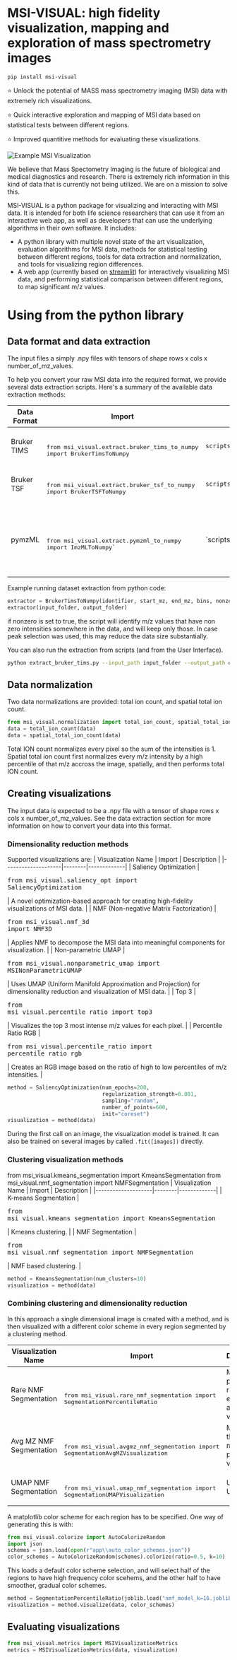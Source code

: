 ﻿# MSI-VISUAL: high fidelity visualization, mapping and exploration of mass spectrometry images

`pip install msi-visual`

⭐ Unlock the potential of MASS mass spectrometry imaging (MSI) data with extremely rich visualizations.

⭐ Quick interactive exploration and mapping of MSI data based on statistical tests between different regions.

⭐ Improved quantitive methods for evaluating these visualizations.

![Example MSI Visualization](images/salo.jpg)


We believe that Mass Spectometry Imaging is the future of biological and medical diagnostics and research. There is extremely rich information in this kind of data that is currently not being utilized. We are on a mission to solve this.

MSI-VISUAL is a python package for visualizing and interacting with MSI data.
It is intended for both life science researchers that can use it from an interactive web app, as well as developers that can use the underlying algorithms in their own software.
It includes:
- A python library with multiple novel state of the art visualization, evaluation algorithms for MSI data, methods for statistical testing between different regions, tools for data extraction and normalization, and tools for visualizing region differences.
- A web app (currently based on [streamlit](https://streamlit.io/)) for interactively visualizing MSI data, and performing statistical comparison between different regions, to map significant m/z values.


# Using from the python library

## Data format and data extraction

The input files a simply .npy files with tensors of shape rows x cols x number_of_mz_values.


To help you convert your raw MSI data into the required format, we provide several data extraction scripts. Here's a summary of the available data extraction methods:

| Data Format | Import | Script Name | Description |
|-------------|--------|-------------|-------------|
| Bruker TIMS | <br><pre lang="python">from msi_visual.extract.bruker_tims_to_numpy import BrukerTimsToNumpy</pre> | `scripts/extraction/extract_bruker_tims.py` | Converts Bruker TIMS data (.d folder) |
| Bruker TSF | <br><pre lang="python">from msi_visual.extract.bruker_tsf_to_numpy import BrukerTSFToNumpy</pre> | `scripts/extraction/extract_bruker_tsf.py` | Converts Bruker TSF data (.d folder) |
| pymzML | <br><pre lang="python">from msi_visual.extract.pymzml_to_numpy import ImzMLToNumpy` | `scripts/extraction/extract_pymzml.py</pre> | Converts the open source pymzML data format to numpy arrays (.npy files) |

Example running dataset extraction from python code:

```python
extractor = BrukerTimsToNumpy(identifier, start_mz, end_mz, bins, nonzero)
extractor(input_folder, output_folder)
```

if nonzero is set to true, the script will identify m/z values that have non zero intensities somewhere in the data, and will keep only those.
In case peak selection was used, this may reduce the data size substantially.

You can also run the extraction from scripts (and from the User Interface).

```bash
python extract_bruker_tims.py --input_path input_folder --output_path output_folder --bins 5 --num_workers 1 --id some_string_identifier
```



## Data normalization
Two data normalizations are provided: total ion count, and spatial total ion count.
```python
from msi_visual.normalization import total_ion_count, spatial_total_ion_count
data = total_ion_count(data)
data = spatial_total_ion_count(data)
```

Total ION count normalizes every pixel so the sum of the intensities is 1.
Spatial total ion count first normalizes every m/z intensity by a high percentile of that m/z accross the image, spatially, and then performs total ION count.

## Creating visualizations

The input data is expected to be a .npy file with a tensor of shape rows x cols x number_of_mz_values.
See the data extraction section for more information on how to convert your data into this format.

### Dimensionality reduction methods

Supported visualizations are:
| Visualization Name | Import | Description |
|--------------------|--------|-------------|
| Saliency Optimization | <pre lang="python">from msi_visual.saliency_opt import SaliencyOptimization</pre> | A novel optimization-based approach for creating high-fidelity visualizations of MSI data. |
| NMF (Non-negative Matrix Factorization) | <br><pre lang="python">from msi_visual.nmf_3d import NMF3D</pre> | Applies NMF to decompose the MSI data into meaningful components for visualization. |
| Non-parametric UMAP | <br><pre lang="python">from msi_visual.nonparametric_umap import MSINonParametricUMAP</pre> | Uses UMAP (Uniform Manifold Approximation and Projection) for dimensionality reduction and visualization of MSI data. |
| Top 3 | <br><pre lang="python">from msi_visual.percentile_ratio import top3</pre> | Visualizes the top 3 most intense m/z values for each pixel. |
| Percentile Ratio RGB | <br><pre lang="python">from msi_visual.percentile_ratio import percentile_ratio_rgb</pre> | Creates an RGB image based on the ratio of high to low percentiles of m/z intensities. |

```python
method = SaliencyOptimization(num_epochs=200,
                              regularization_strength=0.001,
                              sampling="random",
                              number_of_points=600,
                              init="coreset")
visualization = method(data)
```

During the first call on an image, the visualization model is trained.
It can also be trained on several images by called `.fit([images])` directly.



### Clustering visualization methods

from msi_visual.kmeans_segmentation import KmeansSegmentation
from msi_visual.nmf_segmentation import NMFSegmentation
| Visualization Name | Import | Description |
|--------------------|--------|-------------|
| K-means Segmentation | <br><pre lang="python">from msi_visual.kmeans_segmentation import KmeansSegmentation</pre> | Kmeans clustering. |
| NMF Segmentation | <br><pre lang="python">from msi_visual.nmf_segmentation import NMFSegmentation</pre> | NMF based clustering. |

```python
method = KmeansSegmentation(num_clusters=10)
visualization = method(data)
```
### Combining clustering and dimensionality reduction
In this approach a single dimensional image is created with a method, and is then visualized with a different color scheme in every region segmented by a clustering method.

| Visualization Name | Import | Description |
|--------------------|--------|-------------|
| Rare NMF Segmentation | <br><pre lang="python">from msi_visual.rare_nmf_segmentation import SegmentationPercentileRatio</pre> | Measure a percentile ratio for every pixel and visualize it. |
| Avg MZ NMF Segmentation | <br><pre lang="python">from msi_visual.avgmz_nmf_segmentation import SegmentationAvgMZVisualization</pre> | Measure the average m/z in each pixel and visualize it. |
| UMAP NMF Segmentation | <br><pre lang="python">from msi_visual.umap_nmf_segmentation import SegmentationUMAPVisualization</pre> | Use a 1D UMAP. |

A matplotlib color scheme for each region has to be specified.
One way of generating this is with:
```python
from msi_visual.colorize import AutoColorizeRandom
import json
schemes = json.load(open(r"app\\auto_color_schemes.json"))
color_schemes = AutoColorizeRandom(schemes).colorize(ratio=0.5, k=10)
```

This loads a default color scheme selection, and will select half of the regions to have high frequency color scehems, and the other half to have smoother, gradual color schemes.


```python
method = SegmentationPercentileRatio(joblib.load("nmf_model_k=16.joblib"))
visualization = method.visualize(data, color_schemes)
```


## Evaluating visualizations

```python
from msi_visual.metrics import MSIVisualizationMetrics
metrics = MSIVisualizationMetrics(data, visualization)
```
